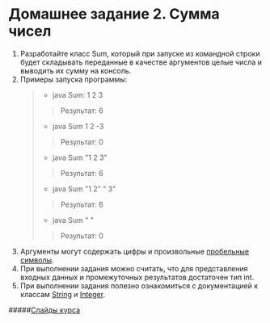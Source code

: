 # Домашнее задание 2. Сумма чисел

1. Разработайте класс Sum, который при запуске из командной строки будет складывать переданные в качестве аргументов целые числа и выводить их сумму на консоль.
2. Примеры запуска программы: 
    >  + java Sum: 1 2 3     
    >>  Результат: 6
    >  + java Sum 1 2 -3     
    >> Результат: 0
    >  + java Sum "1 2 3" 
    >>  Результат: 6
    >  + java Sum "1 2" " 3"
    >>  Результат: 6
    >  + java Sum " "
    >>  Результат: 0
3. Аргументы могут содержать цифры и произвольные [пробельные символы].
4. При выполнении задания можно считать, что для представления входных данных и промежуточных результатов достаточен тип int.
5. При выполнении задания полезно ознакомиться с документацией к классам [String] и [Integer].

[String]: https://docs.oracle.com/en/java/javase/11/docs/api/java.base/java/lang/String.html
[Integer]: https://docs.oracle.com/en/java/javase/11/docs/api/java.base/https://www.kgeorgiy.info/courses/prog-intro/slides/arrays.xhtml#(1)java/lang/Integer.html
[пробельные символы]: https://docs.oracle.com/en/java/javase/11/docs/api/java.base/java/lang/Character.html#isWhitespace(char)

#####[Слайды курса][]

[Слайды курса]:https://www.kgeorgiy.info/courses/prog-intro/slides/arrays.xhtml#(1)
